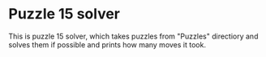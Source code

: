 # Puzzle 15 solver
This is puzzle 15 solver, which takes puzzles from "Puzzles" directiory and solves them if possible and prints how many moves it took.
